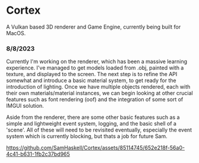 # Cortex
A Vulkan based 3D renderer and Game Engine, currently being built for MacOS.

### 8/8/2023

Currently I'm working on the renderer, which has been a massive learning experience. 
I've managed to get models loaded from .obj, painted with a texture, and displayed to the screen. 
The next step is to refine the API somewhat and introduce a basic material system, to get ready for the introduction of lighting. 
Once we have multiple objects rendered, each with their own materials/material instances, 
we can begin looking at other crucial features such as font rendering (oof) and the integration of some sort of IMGUI solution. 

Aside from the renderer, there are some other basic features such as a simple and lightweight event system, logging, and the basic shell of a 'scene'.
All of these will need to be revisited eventually, especially the event system which is currently blocking, but thats a job for future Sam.

https://github.com/SamHaskell/Cortex/assets/85114745/652e218f-56a0-4c41-b631-1fb2c37bd965
